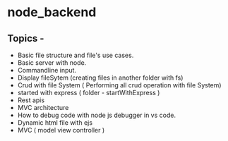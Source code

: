 # node_backend
 ## Topics -
* Basic file structure and file's use cases. <br/>
* Basic server with node.<br/>
* Commandline input. <br/>
* Display fileSytem (creating files in another folder with fs) <br/>
* Crud with file System ( Performing all crud operation with file System) <br/>
* started with express ( folder - startWithExpress ) <br/>
* Rest apis <br/>
* MVC architecture
* How to debug code with node js debugger in vs code.
* Dynamic html file with ejs
* MVC ( model view controller )
